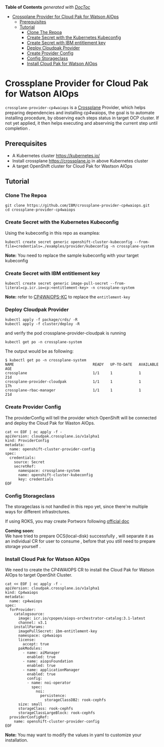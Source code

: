 <!-- START doctoc generated TOC please keep comment here to allow auto update -->
<!-- DON'T EDIT THIS SECTION, INSTEAD RE-RUN doctoc TO UPDATE -->
**Table of Contents**  *generated with [DocToc](https://github.com/thlorenz/doctoc)*

- [Crossplane Provider for Cloud Pak for Watson AIOps](#crossplane-provider-for-cloud-pak-for-watson-aiops)
  - [Prerequisites](#prerequisites)
  - [Tutorial](#tutorial)
    - [Clone The Repoa](#clone-the-repoa)
    - [Create Secret with the Kubernetes Kubeconfig](#create-secret-with-the-kubernetes-kubeconfig)
    - [Create Secret with IBM entitlement key](#create-secret-with-ibm-entitlement-key)
    - [Deploy Cloudpak Provider](#deploy-cloudpak-provider)
    - [Create Provider Config](#create-provider-config)
    - [Config Storageclass](#config-storageclass)
    - [Install Cloud Pak for Watson AIOps](#install-cloud-pak-for-watson-aiops)

<!-- END doctoc generated TOC please keep comment here to allow auto update -->

# Crossplane Provider for Cloud Pak for Watson AIOps

`crossplane-provider-cp4waiops` is a [Crossplane](https://crossplane.io/) Provider, which helps preparing dependencies and installing cp4waiops, the goal is to automate installing procedure, by observing each steps status in target OCP cluster. If not yet applied, it then helps executing and abservinig the current step until completion .

## Prerequisites

- A Kubernetes cluster https://kubernetes.io/
- Install crossplane https://crossplane.io in above Kubernetes cluster
- A target OpenShift cluster for Cloud Pak for Wastson AIOps

## Tutorial

### Clone The Repoa

```shell
git clone https://github.com/IBM/crossplane-provider-cp4waiops.git
cd crossplane-provider-cp4waiops
```

### Create Secret with the Kubernetes Kubeconfig

Using the kubeconfig in this repo as examplea:

```shell
kubectl create secret generic openshift-cluster-kubeconfig --from-file=credentials=./examples/provider/kubeconfig -n crossplane-system
```

**Note:** You need to replace the sample kubeconfig with your target kubeconfig

### Create Secret with IBM entitlement key

```
kubectl create secret generic image-pull-secret --from-literal=cp.icr.io=cp:<entitlement-key> -n crossplane-system
```

**Note:** refer to [CP4WAIOPS-KC](https://www.ibm.com/docs/en/cloud-paks/cp-waiops/3.1.0?topic=installing-preparing-install-cloud-pak#entitlement_keys) to replace the `entitlement-key` 

### Deploy Cloudpak Provider

```shell
kubectl apply -f package/crds/ -R
kubectl apply -f cluster/deploy -R
```

and verify the pod crossplane-provider-cloudpak is running 

```shell
kubectl get po -n crossplane-system
```

The output would be as following:
```console
$ kubectl get po -n crossplane-system
NAME                                    READY   UP-TO-DATE   AVAILABLE   AGE
crossplane                              1/1     1            1           21d
crossplane-provider-cloudpak            1/1     1            1           17h
crossplane-rbac-manager                 1/1     1            1           21d
```

### Create Provider Config

The providerConfig will tell the provider which OpenShift will be connected and deploy the Cloud Pak for Waston AIOps.


```shell
cat << EOF | oc apply -f -
apiVersion: cloudpak.crossplane.io/v1alpha1
kind: ProviderConfig
metadata:
  name: openshift-cluster-provider-config 
spec:
  credentials:
    source: Secret
    secretRef:
      namespace: crossplane-system
      name: openshift-cluster-kubeconfig 
      key: credentials
EOF
```

### Config Storageclass

The storageclass is not handled in this repo yet, since there're multiple ways for different infrastrctures.

If using ROKS, you may create Portworx following [official doc](https://www.ibm.com/docs/en/cloud-paks/cp-waiops/3.1.0?topic=requirements-storage-considerations#portworx-cli) 

**Coming soon:**   
We have tried to prepare OCS(local-disk) successfully , will separate it as an individual CR for user to consume , before that you still need to prepare storage yourself .

### Install Cloud Pak for Watson AIOps

We need to create the CP4WAIOPS CR to install the Cloud Pak for Watson AIOps to target OpenShit Cluster.

```shell
cat << EOF | oc apply -f -
apiVersion: cloudpak.crossplane.io/v1alpha1
kind: Cp4waiops
metadata:
  name: cp4waiops
spec:
  forProvider:
    catalogsource:
      image: icr.io/cpopen/aiops-orchestrator-catalog:3.1-latest
      channel: v3.1
    installParams:
      imagePullSecret: ibm-entitlement-key
      namespace: cp4waiops
      license: 
        accept: true
      pakModules:
        - name: aiManager
          enabled: true
        - name: aiopsFoundation
          enabled: true
        - name: applicationManager
          enabled: true
          config: 
          - name: noi-operator
            spec: 
              noi:
                persistence:
                  storageClassDB2: rook-cephfs
      size: small
      storageClass: rook-cephfs
      storageClassLargeBlock: rook-cephfs
  providerConfigRef:
    name: openshift-cluster-provider-config 
EOF
```

**Note:** You may want to modify the values in yaml to customize your installation.



